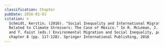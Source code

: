 ```yaml
---
classification: Chapter
pubDate: 2016-01-01
citation: >
  Schmidt, Kerstin. (2016). "Social Inequality and International Migration
  Related to Climate Stressors: The Case of Mexico." In R. McLeman, J. Schade,
  and T. Faist (eds.) Environmental Migration and Social Inequality, part II,
  chapter 8 (pp. 117-128). Springer International Publishing, 2016
---
```

